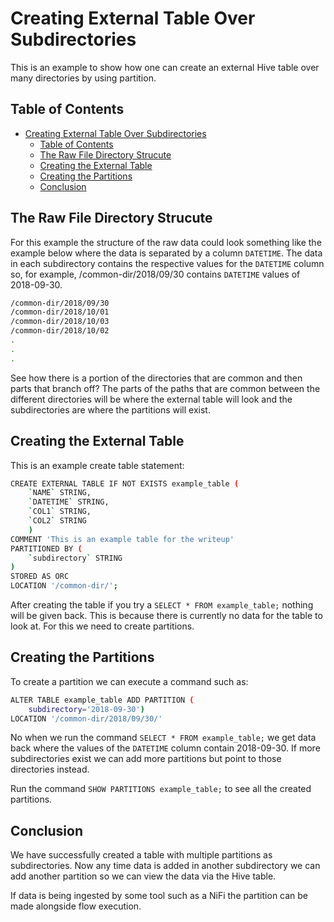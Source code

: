 # Creating External Table Over Subdirectories

This is an example to show how one can create an external Hive table over many directories by using partition.

## Table of Contents

- [Creating External Table Over Subdirectories](#creating-external-table-over-subdirectories)
    - [Table of Contents](#table-of-contents)
    - [The Raw File Directory Strucute](#the-raw-file-directory-strucute)
    - [Creating the External Table](#creating-the-external-table)
    - [Creating the Partitions](#creating-the-partitions)
    - [Conclusion](#conclusion)

## The Raw File Directory Strucute

For this example the structure of the raw data could look something like the example below where the data is separated by a column `DATETIME`. The data in each subdirectory contains the respective values for the `DATETIME` column so, for example, /common-dir/2018/09/30 contains `DATETIME` values of 2018-09-30.

```sh
/common-dir/2018/09/30
/common-dir/2018/10/01
/common-dir/2018/10/03
/common-dir/2018/10/02
.
.
.
```

See how there is a portion of the directories that are common and then parts that branch off? The parts of the paths that are common between the different directories will be where the external table will look and the subdirectories are where the partitions will exist.

## Creating the External Table

This is an example create table statement:

```sh
CREATE EXTERNAL TABLE IF NOT EXISTS example_table (
    `NAME` STRING,
    `DATETIME` STRING,
    `COL1` STRING,
    `COL2` STRING
    )
COMMENT 'This is an example table for the writeup'
PARTITIONED BY (
    `subdirectory` STRING
)
STORED AS ORC
LOCATION '/common-dir/';
```

After creating the table if you try a `SELECT * FROM example_table;` nothing will be given back. This is because there is currently no data for the table to look at. For this we need to create partitions.

## Creating the Partitions

To create a partition we can execute a command such as:

```sh
ALTER TABLE example_table ADD PARTITION (
    subdirectory='2018-09-30')
LOCATION '/common-dir/2018/09/30/'
```

No when we run the command `SELECT * FROM example_table;` we get data back where the values of the `DATETIME` column contain 2018-09-30. If more subdirectories exist we can add more partitions but point to those directories instead.

Run the command `SHOW PARTITIONS example_table;` to see all the created partitions.

## Conclusion

We have successfully created a table with multiple partitions as subdirectories. Now any time data is added in another subdirectory we can add another partition so we can view the data via the Hive table.

If data is being ingested by some tool such as a NiFi the partition can be made alongside flow execution.